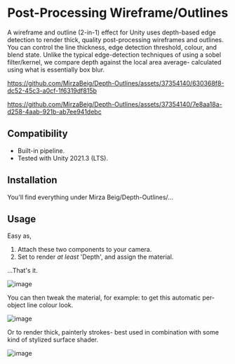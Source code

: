 # Post-Processing Wireframe/Outlines
A wireframe and outline (2-in-1) effect for Unity uses depth-based edge detection to render thick, quality post-processing wireframes and outlines. You can control the line thickness, edge detection threshold, colour, and blend state. Unlike the typical edge-detection techniques of using a sobel filter/kernel, we compare depth against the local area average- calculated using what is essentially box blur.

https://github.com/MirzaBeig/Depth-Outlines/assets/37354140/630368f8-dc52-45c3-a0cf-1f6319df815b

https://github.com/MirzaBeig/Depth-Outlines/assets/37354140/7e8aa18a-d258-4aab-921b-ab7ee941debc

## Compatibility

- Built-in pipeline.
- Tested with Unity 2021.3 (LTS). 

## Installation

You'll find everything under Mirza Beig/Depth-Outlines/...

## Usage

Easy as,

1. Attach these two components to your camera. 
2. Set to render *at least* 'Depth', and assign the material. 

...That's it.

![image](https://github.com/MirzaBeig/Depth-Outlines/assets/37354140/38e8040a-b09c-4b36-89cc-e14715915fab)

You can then tweak the material, for example: to get this automatic per-object line colour look.

![image](https://github.com/MirzaBeig/Depth-Outlines/assets/37354140/4b456446-d5a9-41d7-a873-281fd68ccab8)

Or to render thick, painterly strokes- best used in combination with some kind of stylized surface shader.

![image](https://github.com/MirzaBeig/Depth-Outlines/assets/37354140/1fc114d9-25f9-4e44-8f28-5f21ab226959)
